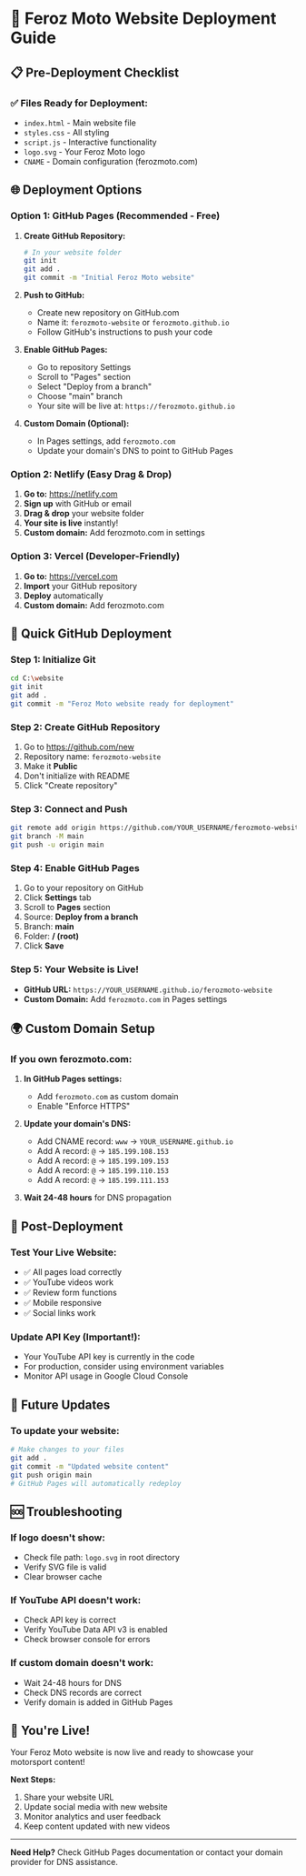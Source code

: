 # 🚀 Feroz Moto Website Deployment Guide

## 📋 **Pre-Deployment Checklist**

### ✅ **Files Ready for Deployment:**

- `index.html` - Main website file
- `styles.css` - All styling
- `script.js` - Interactive functionality
- `logo.svg` - Your Feroz Moto logo
- `CNAME` - Domain configuration (ferozmoto.com)

## 🌐 **Deployment Options**

### **Option 1: GitHub Pages (Recommended - Free)**

1. **Create GitHub Repository:**

   ```bash
   # In your website folder
   git init
   git add .
   git commit -m "Initial Feroz Moto website"
   ```

2. **Push to GitHub:**

   - Create new repository on GitHub.com
   - Name it: `ferozmoto-website` or `ferozmoto.github.io`
   - Follow GitHub's instructions to push your code

3. **Enable GitHub Pages:**

   - Go to repository Settings
   - Scroll to "Pages" section
   - Select "Deploy from a branch"
   - Choose "main" branch
   - Your site will be live at: `https://ferozmoto.github.io`

4. **Custom Domain (Optional):**
   - In Pages settings, add `ferozmoto.com`
   - Update your domain's DNS to point to GitHub Pages

### **Option 2: Netlify (Easy Drag & Drop)**

1. **Go to:** https://netlify.com
2. **Sign up** with GitHub or email
3. **Drag & drop** your website folder
4. **Your site is live** instantly!
5. **Custom domain:** Add ferozmoto.com in settings

### **Option 3: Vercel (Developer-Friendly)**

1. **Go to:** https://vercel.com
2. **Import** your GitHub repository
3. **Deploy** automatically
4. **Custom domain:** Add ferozmoto.com

## 🔧 **Quick GitHub Deployment**

### **Step 1: Initialize Git**

```bash
cd C:\website
git init
git add .
git commit -m "Feroz Moto website ready for deployment"
```

### **Step 2: Create GitHub Repository**

1. Go to https://github.com/new
2. Repository name: `ferozmoto-website`
3. Make it **Public**
4. Don't initialize with README
5. Click "Create repository"

### **Step 3: Connect and Push**

```bash
git remote add origin https://github.com/YOUR_USERNAME/ferozmoto-website.git
git branch -M main
git push -u origin main
```

### **Step 4: Enable GitHub Pages**

1. Go to your repository on GitHub
2. Click **Settings** tab
3. Scroll to **Pages** section
4. Source: **Deploy from a branch**
5. Branch: **main**
6. Folder: **/ (root)**
7. Click **Save**

### **Step 5: Your Website is Live!**

- **GitHub URL:** `https://YOUR_USERNAME.github.io/ferozmoto-website`
- **Custom Domain:** Add `ferozmoto.com` in Pages settings

## 🌍 **Custom Domain Setup**

### **If you own ferozmoto.com:**

1. **In GitHub Pages settings:**

   - Add `ferozmoto.com` as custom domain
   - Enable "Enforce HTTPS"

2. **Update your domain's DNS:**

   - Add CNAME record: `www` → `YOUR_USERNAME.github.io`
   - Add A record: `@` → `185.199.108.153`
   - Add A record: `@` → `185.199.109.153`
   - Add A record: `@` → `185.199.110.153`
   - Add A record: `@` → `185.199.111.153`

3. **Wait 24-48 hours** for DNS propagation

## 📱 **Post-Deployment**

### **Test Your Live Website:**

- ✅ All pages load correctly
- ✅ YouTube videos work
- ✅ Review form functions
- ✅ Mobile responsive
- ✅ Social links work

### **Update API Key (Important!):**

- Your YouTube API key is currently in the code
- For production, consider using environment variables
- Monitor API usage in Google Cloud Console

## 🔄 **Future Updates**

### **To update your website:**

```bash
# Make changes to your files
git add .
git commit -m "Updated website content"
git push origin main
# GitHub Pages will automatically redeploy
```

## 🆘 **Troubleshooting**

### **If logo doesn't show:**

- Check file path: `logo.svg` in root directory
- Verify SVG file is valid
- Clear browser cache

### **If YouTube API doesn't work:**

- Check API key is correct
- Verify YouTube Data API v3 is enabled
- Check browser console for errors

### **If custom domain doesn't work:**

- Wait 24-48 hours for DNS
- Check DNS records are correct
- Verify domain is added in GitHub Pages

## 🎉 **You're Live!**

Your Feroz Moto website is now live and ready to showcase your motorsport content!

**Next Steps:**

1. Share your website URL
2. Update social media with new website
3. Monitor analytics and user feedback
4. Keep content updated with new videos

---

**Need Help?** Check GitHub Pages documentation or contact your domain provider for DNS assistance.
